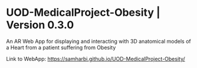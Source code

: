 # UOD-MedicalProject-Obesity | Version 0.3.0
An AR Web App for displaying and interacting with 3D anatomical models of a Heart from a patient suffering from Obesity

Link to WebApp: https://samharbi.github.io/UOD-MedicalProject-Obesity/

